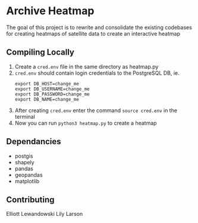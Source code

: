# Archive Heatmap
The goal of this project is to rewrite and consolidate the existing codebases for creating heatmaps of satellite data to create an interactive heatmap

## Compiling Locally
1. Create a `cred.env` file in the same directory as heatmap.py
2. `cred.env`  should contain login credentials to the PostgreSQL DB, ie.
   ```
   export DB_HOST=change_me
   export DB_USERNAME=change_me
   export DB_PASSWORD=change_me
   export DB_NAME=change_me
   ```
3. After creating `cred.env` enter the command `source cred.env` in the terminal
4. Now you can run `python3 heatmap.py` to create a heatmap

## Dependancies
- postgis
- shapely
- pandas
- geopandas
- matplotlib

## Contributing
Elliott Lewandowski
Lily Larson
